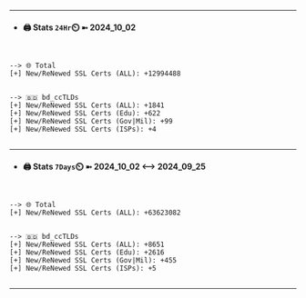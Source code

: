 

---
- #### 🖨️ **Stats** `24Hr`⏲️ ➼ 2024_10_02
```console


--> 🌐 Total
[+] New/ReNewed SSL Certs (ALL): +12994488


--> 🇧🇩 bd_ccTLDs
[+] New/ReNewed SSL Certs (ALL): +1841
[+] New/ReNewed SSL Certs (Edu): +622
[+] New/ReNewed SSL Certs (Gov|Mil): +99
[+] New/ReNewed SSL Certs (ISPs): +4


```

---
- #### 🖨️ **Stats** `7Days`⏲️ ➼ 2024_10_02 <--> 2024_09_25
```console


--> 🌐 Total
[+] New/ReNewed SSL Certs (ALL): +63623082


--> 🇧🇩 bd_ccTLDs
[+] New/ReNewed SSL Certs (ALL): +8651
[+] New/ReNewed SSL Certs (Edu): +2616
[+] New/ReNewed SSL Certs (Gov|Mil): +455
[+] New/ReNewed SSL Certs (ISPs): +5


```

---

